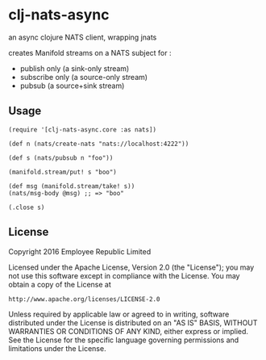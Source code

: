 # clj-nats-async

an async clojure NATS client, wrapping jnats

creates Manifold streams on a NATS subject for :

- publish only (a sink-only stream)
- subscribe only (a source-only stream)
- pubsub (a source+sink stream)

## Usage

    (require '[clj-nats-async.core :as nats])

    (def n (nats/create-nats "nats://localhost:4222"))

    (def s (nats/pubsub n "foo"))

    (manifold.stream/put! s "boo")

    (def msg (manifold.stream/take! s))
    (nats/msg-body @msg) ;; => "boo"

    (.close s)

## License

Copyright 2016 Employee Republic Limited

Licensed under the Apache License, Version 2.0 (the "License");
you may not use this software except in compliance with the License.
You may obtain a copy of the License at

    http://www.apache.org/licenses/LICENSE-2.0

Unless required by applicable law or agreed to in writing, software
distributed under the License is distributed on an "AS IS" BASIS,
WITHOUT WARRANTIES OR CONDITIONS OF ANY KIND, either express or implied.
See the License for the specific language governing permissions and
limitations under the License.
